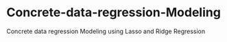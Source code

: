 # Concrete-data-regression-Modeling
Concrete data regression Modeling using Lasso and Ridge Regression
